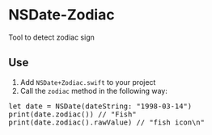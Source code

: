 # NSDate-Zodiac

Tool to detect zodiac sign

## Use

1.  Add `NSDate+Zodiac.swift` to your project
2.  Call the `zodiac` method in the following way:

<pre>
let date = NSDate(dateString: "1998-03-14")
print(date.zodiac()) // "Fish"
print(date.zodiac().rawValue) // "fish_icon\n"
</pre>